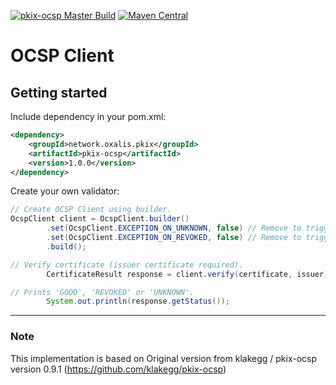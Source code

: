 [![pkix-ocsp Master Build](https://github.com/OxalisCommunity/pkix-ocsp//workflows/pkix-ocsp%20Master%20Build/badge.svg?branch=master)](https://github.com/OxalisCommunity/pkix-ocsp/actions?query=workflow%3A%22pkix-ocsp%20Master%20Build%22)
[![Maven Central](https://img.shields.io/maven-central/v/network.oxalis.pkix/pkix-ocsp.svg)](http://search.maven.org/#search%7Cgav%7C1%7Cg%3A%22network.oxalis.pkix%22%20AND%20a%3A%22pkix-ocsp%22)


# OCSP Client



## Getting started

Include dependency in your pom.xml:

```xml
<dependency>
    <groupId>network.oxalis.pkix</groupId>
    <artifactId>pkix-ocsp</artifactId>
    <version>1.0.0</version>
</dependency>
```

Create your own validator:

```java
// Create OCSP Client using builder.
OcspClient client = OcspClient.builder()
        .set(OcspClient.EXCEPTION_ON_UNKNOWN, false) // Remove to trigger exception on 'UNKNOWN'.
        .set(OcspClient.EXCEPTION_ON_REVOKED, false) // Remove to trigger exception on 'REVOKED'.
        .build();

// Verify certificate (issuer certificate required).
        CertificateResult response = client.verify(certificate, issuer);

// Prints 'GOOD', 'REVOKED' or 'UNKNOWN'.
        System.out.println(response.getStatus());
```



---
### Note
This implementation is based on Original version from klakegg / pkix-ocsp version 0.9.1 (https://github.com/klakegg/pkix-ocsp)
